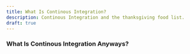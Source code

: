 ```yaml
---
title: What Is Continous Integration?
description: Continous Integration and the thanksgiving food list.
draft: true
---
```


### What Is Continous Integration Anyways?